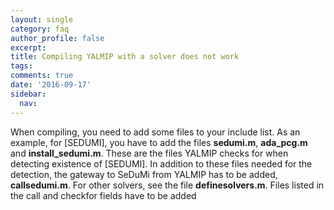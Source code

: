 ```yaml
---
layout: single
category: faq
author_profile: false
excerpt: 
title: Compiling YALMIP with a solver does not work
tags:
comments: true
date: '2016-09-17'
sidebar:
  nav:
---
```


When compiling, you need to add some files to your include list. As an example, for [SEDUMI], you have to add the files **sedumi.m**, **ada_pcg.m** and **install_sedumi.m**. These are the files YALMIP checks for when detecting existence of [SEDUMI]. In addition to these files needed for the detection, the gateway to SeDuMi from YALMIP has to be added, **callsedumi.m**. For other solvers, see the file **definesolvers.m**. Files listed in the call and checkfor fields have to be added
